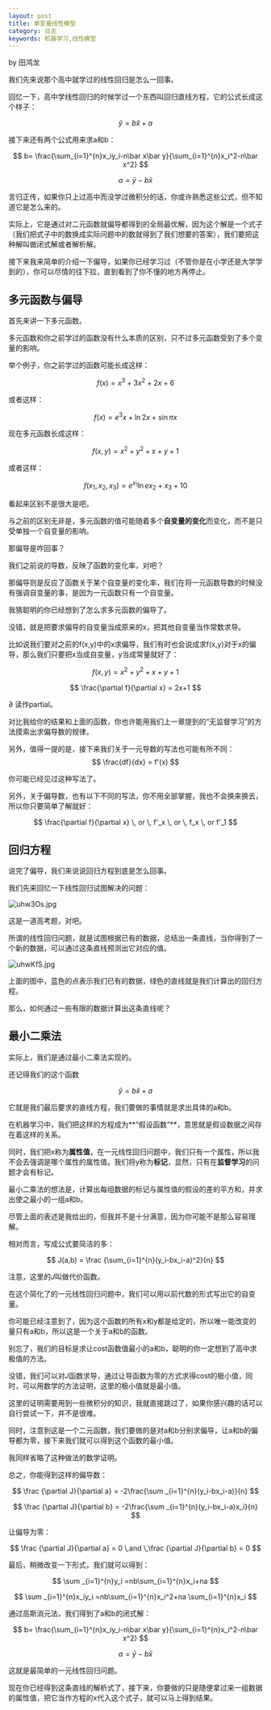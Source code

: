```yaml
---
layout: post
title: 单变量线性模型
category: 日志
keywords: 机器学习,线性模型
---
```

by 田鸿龙

我们先来说那个高中就学过的线性回归是怎么一回事。

回忆一下，高中学线性回归的时候学过一个东西叫回归直线方程，它的公式长成这个样子：



$$
\hat y = b \hat x+a
$$





接下来还有两个公式用来求a和b：

$$
b= \frac{\sum_{i=1}^{n}x_iy_i-n\bar x\bar y}{\sum_{i=1}^{n}x_i^2-n\bar x^2}
$$

$$
a = \bar y- b\bar x
$$







言归正传，如果你只上过高中而没学过微积分的话，你或许熟悉这些公式，但不知道它是怎么来的。


实际上，它是通过对二元函数就偏导都得到的全局最优解，因为这个解是一个式子（我们把式子中的数换成实际问题中的数就得到了我们想要的答案），我们要把这种解叫做闭式解或者解析解。





接下来我来简单的介绍一下偏导，如果你已经学习过（不管你是在小学还是大学学到的），你可以尽情的往下拉，直到看到了你不懂的地方再停止。

## 多元函数与偏导


首先来讲一下多元函数。


多元函数和你之前学过的函数没有什么本质的区别，只不过多元函数受到了多个变量的影响。


举个例子，你之前学过的函数可能长成这样：



$$
f(x)=x^3 + 3x^2+2x+6
$$



或者这样：



$$
f(x) = e^3x+ \ln 2x + \sin \pi x
$$



现在多元函数长成这样：



$$
f(x,y) = x^2+y^2+x+y+1
$$



或者这样：

$$
f(x_1,x_2,x_3) = e^{x_1}\ln ex_2+x_3+10
$$





看起来区别不是很大是吧。


与之前的区别无非是，多元函数的值可能随着多个**自变量的变化**而变化，而不是只受单独一个自变量的影响。


那偏导是咋回事？


我们之前说的导数，反映了函数的变化率，对吧？


那偏导则是反应了函数关于某个自变量的变化率，我们在将一元函数导数的时候没有强调自变量的事，是因为一元函数只有一个自变量。


我猜聪明的你已经想到了怎么求多元函数的偏导了。


没错，就是把要求偏导的自变量当成原来的x，把其他自变量当作常数求导。


比如说我们要对之前的f(x,y)中的x求偏导，我们有时也会说成求f(x,y)对于x的偏导，那么我们只要把x当成自变量，y当成常量就好了：


$$
f(x,y) = x^2+y^2+x+y+1
$$

$$
\frac{\partial f}{\partial x} = 2x+1
$$




$\partial$ 读作partial。


对比我给你的结果和上面的函数，你也许能用我们上一章提到的“无监督学习”的方法摸索出求偏导数的规律。

另外，值得一提的是，接下来我们关于一元导数的写法也可能有所不同：
$$
\frac{df}{dx} = f'(x)
$$



你可能已经见过这种写法了。


另外，关于偏导数，也有以下不同的写法，你不用全部掌握，我也不会换来换去，所以你只要简单了解就好：

$$
\frac{\partial f}{\partial x} \, or \, f'_x \, or \, f_x \, or f'_1
$$


## 回归方程


说完了偏导，我们来说说回归方程到底是怎么回事。


我们先来回忆一下线性回归试图解决的问题：

![uhw3Os.jpg](https://s2.ax1x.com/2019/10/08/uhw3Os.jpg)


这是一道高考题，对吧。


所谓的线性回归问题，就是试图根据已有的数据，总结出一条直线，当你得到了一个新的数据，可以通过这条直线预测出它对应的值。

![uhwKfS.jpg](https://s2.ax1x.com/2019/10/08/uhwKfS.jpg)


上面的图中，蓝色的点表示我们已有的数据，绿色的直线就是我们计算出的回归方程。


那么，如何通过一些有限的数据计算出这条直线呢？

## 最小二乘法


实际上，我们是通过最小二乘法实现的。


还记得我们的这个函数

$$
\hat y = b\hat x + a
$$





它就是我们最后要求的直线方程，我们要做的事情就是求出具体的a和b。



在机器学习中，我们把这样的方程成为**“假设函数”**，意思就是假设数据之间存在着这样的关系。


同时，我们把x称为**属性值**，在一元线性回归问题中，我们只有一个属性，所以我不会去强调是哪个属性的属性值。我们将y称为**标记**，显然，只有在**监督学习**的问题才会有标记。


最小二乘法的想法是，计算出每组数据的标记与属性值的假设的差的平方和，并求出使之最小的一组a和b。


尽管上面的表述是我给出的，但我并不是十分满意，因为你可能不是那么容易理解。


相对而言，写成公式要简洁的多：

$$
J(a,b) = \frac {\sum_{i=1}^{n}(y_i-bx_i-a)^2}{n}
$$





注意，这里的$J$叫做代价函数。


在这个简化了的一元线性回归问题中，我们可以用以前代数的形式写出它的自变量。


你可能已经注意到了，因为这个函数的所有x和y都是给定的，所以唯一能改变的量只有a和b，所以这是一个关于a和b的函数。







别忘了，我们的目标是求让cost函数值最小的a和b，聪明的你一定想到了高中求极值的方法。


没错，我们可以对$J$函数求导，通过让导函数为零的方式求得cost的极小值，同时，可以用数学的方法证明，这里的极小值就是最小值。



这里的证明需要用到一些微积分的知识，我就直接跳过了，如果你感兴趣的话可以自行尝试一下，并不是很难。



同时，注意到这是一个二元函数，我们要做的是对a和b分别求偏导，让a和b的偏导都为零，接下来我们就可以得到这个函数的最小值。


我同样省略了这种做法的数学证明。


总之，你能得到这样的偏导数：

$$
\frac {\partial J}{\partial a} = -2\frac{\sum _{i=1}^{n}(y_i-bx_i-a)}{n}
$$



$$
\frac {\partial J}{\partial b} = -2\frac{\sum _{i=1}^{n}(y_i-bx_i-a)x_i}{n}
$$



让偏导为零：

$$
\frac {\partial J}{\partial a} = 0 \,and \,\frac {\partial J}{\partial b} = 0
$$





最后，稍微改变一下形式，我们就可以得到：

$$
\sum _{i=1}^{n}y_i =nb\sum_{i=1}^{n}x_i+na 
$$

$$
\sum _{i=1}^{n}x_iy_i =nb\sum_{i=1}^{n}x_i^2+na \sum_{i=1}^{n}x_i
$$




通过高斯消元法，我们得到了a和b的闭式解：

$$
b= \frac{\sum_{i=1}^{n}x_iy_i-n\bar x\bar y}{\sum_{i=1}^{n}x_i^2-n\bar x^2}
$$

$$
a = \bar y- b\bar x
$$




这就是最简单的一元线性回归问题。

现在你已经得到这条直线的解析式了，接下来，你要做的只是随便拿过来一组数据的属性值，把它当作方程的x代入这个式子，就可以马上得到结果。